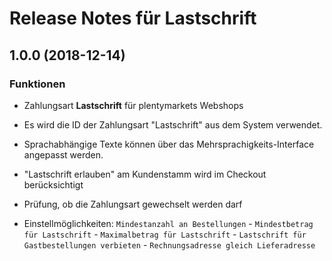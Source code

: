 # Release Notes für Lastschrift

## 1.0.0 (2018-12-14)

### Funktionen

- Zahlungsart **Lastschrift** für plentymarkets Webshops
- Es wird die ID der Zahlungsart "Lastschrift" aus dem System verwendet.
- Sprachabhängige Texte können über das Mehrsprachigkeits-Interface angepasst werden.
- "Lastschrift erlauben" am Kundenstamm wird im Checkout berücksichtigt
- Prüfung, ob die Zahlungsart gewechselt werden darf

- Einstellmöglichkeiten:  `Mindestanzahl an Bestellungen` - `Mindestbetrag für Lastschrift` - `Maximalbetrag für Lastschrift` - `Lastschrift für Gastbestellungen verbieten` - `Rechnungsadresse gleich Lieferadresse`